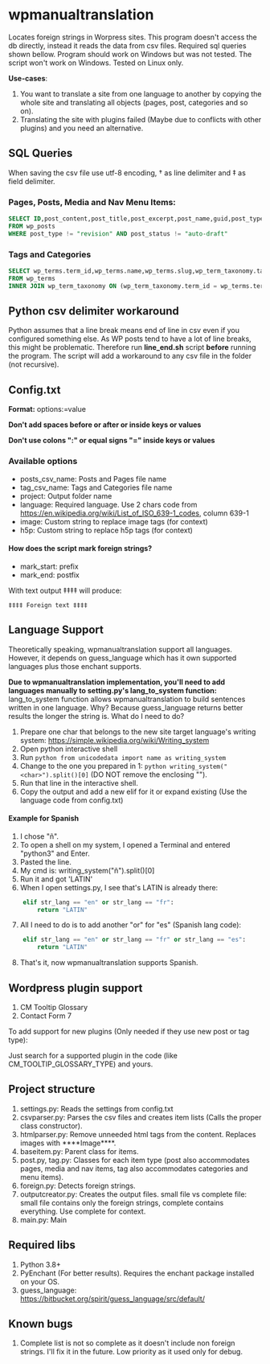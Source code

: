 # wpmanualtranslation
Locates foreign strings in Worpress sites. This program doesn't access the db directly, 
instead it reads the data from csv files. Required sql queries shown bellow. 
Program should work on Windows but was not tested. The script won't work on Windows. Tested on Linux only.

__Use-cases__:

1. You want to translate a site from one language to another by copying the whole site and 
    translating all objects (pages, post, categories and so on).
2. Translating the site with plugins failed (Maybe due to conflicts with other plugins) and you need an alternative.

## SQL Queries
When saving the csv file use utf-8 encoding, † as line delimiter and ‡ as field delimiter. 
### Pages, Posts, Media and Nav Menu Items:
```sql
SELECT ID,post_content,post_title,post_excerpt,post_name,guid,post_type,post_status
FROM wp_posts 
WHERE post_type != "revision" AND post_status != "auto-draft"
```

### Tags and Categories
```sql
SELECT wp_terms.term_id,wp_terms.name,wp_terms.slug,wp_term_taxonomy.taxonomy,wp_term_taxonomy.description
FROM wp_terms
INNER JOIN wp_term_taxonomy ON (wp_term_taxonomy.term_id = wp_terms.term_id)
```

## Python csv delimiter workaround
Python assumes that a line break means end of line in csv even if you configured something else.
As WP posts tend to have a lot of line breaks, this might be problematic. 
Therefore run __line_end.sh__ script __before__ running the program. 
The script will add a workaround to any csv file in the folder (not recursive).

## Config.txt
__Format:__ options:=value

__Don't add spaces before or after or inside keys or values__

__Don't use colons ":" or equal signs "=" inside keys or values__

### Available options
* posts_csv_name: Posts and Pages file name
* tag_csv_name: Tags and Categories file name
* project: Output folder name
* language: Required language. Use 2 chars code from https://en.wikipedia.org/wiki/List_of_ISO_639-1_codes, column 639-1
* image: Custom string to replace image tags (for context)
* h5p: Custom string to replace h5p tags (for context)

#### How does the script mark foreign strings?
* mark_start: prefix 
* mark_end: postfix

With text output ‡‡‡‡ will produce:
```text
‡‡‡‡ Foreign text ‡‡‡‡
```

## Language Support
Theoretically speaking, wpmanualtranslation support all languages. 
However, it depends on guess_language which has it own supported languages plus those enchant supports.

__Due to wpmanualtranslation implementation, you'll need to add languages manually to setting.py's lang_to_system function:__
lang_to_system function allows wpmanualtranslation to build sentences written in one language. 
Why? Because guess_language returns better results the longer the string is. 
What do I need to do?
1. Prepare one char that belongs to the new site target language's writing system: https://simple.wikipedia.org/wiki/Writing_system
2. Open python interactive shell
3. Run ```python from unicodedata import name as writing_system```
4. Change <char> to the one you prepared in 1: ```python writing_system("<char>").split()[0]``` (DO NOT remove the enclosing "").
5. Run that line in the interactive shell.
6. Copy the output and add a new elif for it or expand existing (Use the language code from config.txt)

#### Example for Spanish 
1. I chose "ñ".
2. To open a shell on my system, I opened a Terminal and entered "python3" and Enter.
3. Pasted the line. 
4. My cmd is: writing_system("ñ").split()[0]
5. Run it and got 'LATIN'
6. When I open settings.py, I see that's LATIN is already there:
```python
    elif str_lang == "en" or str_lang == "fr":
        return "LATIN"
```
7. All I need to do is to add another "or" for "es" (Spanish lang code):
```python
    elif str_lang == "en" or str_lang == "fr" or str_lang == "es":
        return "LATIN"
```
8. That's it, now wpmanualtranslation supports Spanish.

## Wordpress plugin support
1. CM Tooltip Glossary
2. Contact Form 7

To add support for new plugins (Only needed if they use new post or tag type):

Just search for a supported plugin in the code (like CM_TOOLTIP_GLOSSARY_TYPE) and yours.

## Project structure
1. settings.py: Reads the settings from config.txt
2. csvparser.py: Parses the csv files and creates item lists (Calls the proper class constructor).
3. htmlparser.py: Remove unneeded html tags from the content. Replaces images with \*\*\*\*Image\*\*\*\*.  
4. baseitem.py: Parent class for items.
5. post.py, tag.py: Classes for each item type (post also accommodates pages, media and nav items, 
tag also accommodates categories and menu items).
6. foreign.py: Detects foreign strings.
7. outputcreator.py: Creates the output files. small file vs complete file: 
    small file contains only the foreign strings, complete contains everything. Use complete for context. 
8. main.py: Main

## Required libs
1. Python 3.8+
2. PyEnchant (For better results). Requires the enchant package installed on your OS.
3. guess_language: https://bitbucket.org/spirit/guess_language/src/default/

## Known bugs
1. Complete list is not so complete as it doesn't include non foreign strings. I'll fix it in the future. 
Low priority as it used only for debug. 
